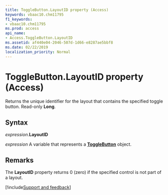 ```yaml
---
title: ToggleButton.LayoutID property (Access)
keywords: vbaac10.chm11795
f1_keywords:
- vbaac10.chm11795
ms.prod: access
api_name:
- Access.ToggleButton.LayoutID
ms.assetid: af440e04-2046-507d-1d66-e8287ae5bbf8
ms.date: 02/22/2019
localization_priority: Normal
---
```



# ToggleButton.LayoutID property (Access)

Returns the unique identifier for the layout that contains the specified toggle button. Read-only **Long**.


## Syntax

_expression_.**LayoutID**

_expression_ A variable that represents a **[ToggleButton](Access.ToggleButton.md)** object.


## Remarks

The **LayoutID** property returns 0 (zero) if the specified control is not part of a layout.


[!include[Support and feedback](~/includes/feedback-boilerplate.md)]